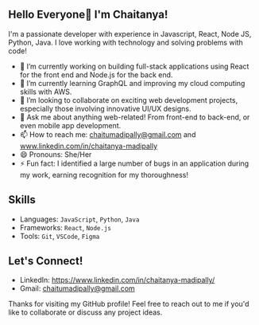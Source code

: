 ## Hello Everyone👋 I'm Chaitanya!

I'm a passionate developer with experience in Javascript, React, Node JS, Python, Java. I love working with technology and solving problems with code!

- 🔭 I’m currently working on building full-stack applications using React for the front end and Node.js for the back end.
- 🌱 I’m currently learning GraphQL and improving my cloud computing skills with AWS.
- 👯 I’m looking to collaborate on exciting web development projects, especially those involving innovative UI/UX designs.
- 💬 Ask me about anything web-related! From front-end to back-end, or even mobile app development.
- 📫 How to reach me: chaitumadipally@gmail.com and www.linkedin.com/in/chaitanya-madipally
- 😄 Pronouns: She/Her
- ⚡ Fun fact: I identified a large number of bugs in an application during my work, earning recognition for my thoroughness!

## Skills

- Languages: `JavaScript`, `Python`, `Java`
- Frameworks: `React`, `Node.js`
- Tools: `Git`, `VSCode`, `Figma`

## Let's Connect!

- LinkedIn: https://www.linkedin.com/in/chaitanya-madipally/
- Gmail: chaitumadipally@gmail.com
  
Thanks for visiting my GitHub profile! Feel free to reach out to me if you'd like to collaborate or discuss any project ideas.
